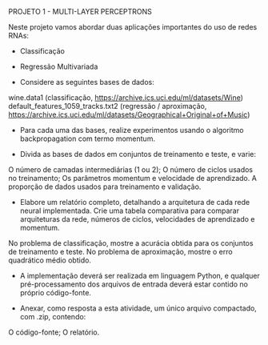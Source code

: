 PROJETO 1 - MULTI-LAYER PERCEPTRONS

Neste projeto vamos abordar duas aplicações importantes do uso de redes RNAs:

- Classificação

- Regressão Multivariada

- Considere as seguintes bases de dados:

wine.data1 (classificação, https://archive.ics.uci.edu/ml/datasets/Wine)
default_features_1059_tracks.txt2 (regressão / aproximação, https://archive.ics.uci.edu/ml/datasets/Geographical+Original+of+Music)
- Para cada uma das bases, realize experimentos usando o algoritmo backpropagation com termo momentum.

- Divida as bases de dados em conjuntos de treinamento e teste, e varie:

O número de camadas intermediárias (1 ou 2);
O número de ciclos usados no treinamento;
Os parâmetros momentum e velocidade de aprendizado.
A proporção de dados usados para treinamento e validação.
- Elabore um relatório completo, detalhando a arquitetura de cada rede neural implementada. Crie uma tabela comparativa para comparar arquiteturas da rede, números de ciclos, velocidades de aprendizado e momentum.

No problema de classificação, mostre a acurácia obtida para os conjuntos de treinamento e teste.
No problema de aproximação, mostre o erro quadrático médio obtido.
- A implementação deverá ser realizada em linguagem Python, e qualquer pré-processamento dos arquivos de entrada deverá estar contido no próprio código-fonte.

- Anexar, como resposta a esta atividade, um único arquivo compactado, com .zip, contendo:

O código-fonte;
O relatório.
